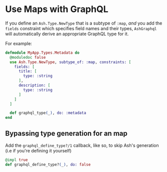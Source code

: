<!--
SPDX-FileCopyrightText: 2020 Zach Daniel

SPDX-License-Identifier: MIT
-->

# Use Maps with GraphQL

If you define an `Ash.Type.NewType` that is a subtype of `:map`, _and_ you add the `fields` constraint which specifies field names and their types, `AshGraphql` will automatically derive an appropriate GraphQL type for it.

For example:

```elixir
defmodule MyApp.Types.Metadata do
  @moduledoc false
  use Ash.Type.NewType, subtype_of: :map, constraints: [
    fields: [
      title: [
        type: :string
      ],
      description: [
        type: :string
      ]
    ]
  ]

  def graphql_type(_), do: :metadata
end

```

## Bypassing type generation for an map

Add the `graphql_define_type?/1` callback, like so, to skip Ash's generation (i.e if you're defining it yourself)

```elixir
@impl true
def graphql_define_type?(_), do: false
```
